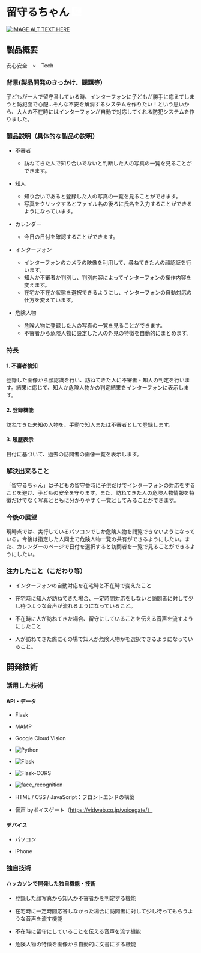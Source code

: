 # 留守るちゃん <img src="logo.png" alt="代替テキスト" width="25px" />

[![IMAGE ALT TEXT HERE](https://jphacks.com/wp-content/uploads/2024/07/JPHACKS2024_ogp.jpg)](https://www.youtube.com/watch?v=DZXUkEj-CSI)


## 製品概要
安心安全　×　Tech

### 背景(製品開発のきっかけ、課題等）

子どもが一人で留守番している時、インターフォンに子どもが勝手に応えてしまうと防犯面で心配…そんな不安を解消するシステムを作りたい！という思いから、大人の不在時にはインターフォンが自動で対応してくれる防犯システムを作りました。

### 製品説明（具体的な製品の説明）

- 不審者
    - 訪ねてきた人で知り合いでないと判断した人の写真の一覧を見ることができます。
- 知人
    - 知り合いであると登録した人の写真の一覧を見ることができます。
    - 写真をクリックするとファイル名の後ろに氏名を入力することができるようになっています。
- カレンダー
    - 今日の日付を確認することができます。

- インターフォン
    - インターフォンのカメラの映像を利用して、尋ねてきた人の顔認証を行います。
    - 知人か不審者か判別し、判別内容によってインターフォンの操作内容を変えます。
  - 在宅か不在か状態を選択できるようにし、インターフォンの自動対応の仕方を変えています。

- 危険人物
    - 危険人物に登録した人の写真の一覧を見ることができます。
    - 不審者から危険人物に設定した人の外見の特徴を自動的にまとめます。

### 特長

#### 1. **不審者検知**
登録した画像から顔認識を行い、訪ねてきた人に不審者・知人の判定を行います。結果に応じて、知人か危険人物かの判定結果をインターフォンに表示します。
#### 2. **登録機能**
訪ねてきた未知の人物を、手動で知人または不審者として登録します。
#### 3. **履歴表示**
日付に基づいて、過去の訪問者の画像一覧を表示します。
### 解決出来ること

「留守るちゃん」は子どもの留守番時に子供だけでインターフォンの対応をすることを避け、子どもの安全を守ります。また、訪ねてきた人の危険人物情報を特徴だけでなく写真とともに分かりやすく一覧としてみることができます。

### 今後の展望
現時点では、実行しているパソコンでしか危険人物を閲覧できないようになっている。今後は指定した人同士で危険人物一覧の共有ができるようにしたい。また、カレンダーのページで日付を選択すると訪問者を一覧で見ることができるようにしたい。

### 注力したこと（こだわり等）
- インターフォンの自動対応を在宅時と不在時で変えたこと

- 在宅時に知人が訪ねてきた場合、一定時間対応をしないと訪問者に対して少し待つような音声が流れるようになっていること。

- 不在時に人が訪ねてきた場合、留守にしていることを伝える音声を流すようにしたこと

- 人が訪ねてきた際にその場で知人か危険人物かを選択できるようになっていること。



## 開発技術

### 活用した技術

#### API・データ

- Flask
- MAMP
- Google Cloud Vision
- ![Python](https://img.shields.io/badge/Python-v3.8.0-blue?style=for-the-badge)
- ![Flask](https://img.shields.io/badge/Flask-v3.0.3-lightgrey?style=for-the-badge)
- ![Flask-CORS](https://img.shields.io/badge/Flask-CORS-v5.0.0-lightgrey?style=for-the-badge)
- ![face_recognition](https://img.shields.io/badge/face__recognition-v1.3.0-blue?style=for-the-badge)

- HTML / CSS / JavaScript：フロントエンドの構築

- 音声 byボイスゲート（https://vidweb.co.jp/voicegate/）

#### デバイス

- パソコン

- iPhone

### 独自技術

#### ハッカソンで開発した独自機能・技術
- 登録した顔写真から知人か不審者かを判定する機能

- 在宅時に一定時間応答しなかった場合に訪問者に対して少し待ってもらうような音声を流す機能

- 不在時に留守にしていることを伝える音声を流す機能

- 危険人物の特徴を画像から自動的に文書にする機能